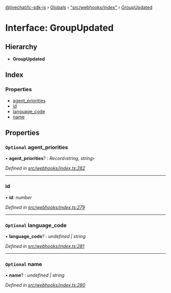 [@livechat/lc-sdk-js](../README.md) › [Globals](../globals.md) › ["src/webhooks/index"](../modules/_src_webhooks_index_.md) › [GroupUpdated](_src_webhooks_index_.groupupdated.md)

# Interface: GroupUpdated

## Hierarchy

* **GroupUpdated**

## Index

### Properties

* [agent_priorities](_src_webhooks_index_.groupupdated.md#optional-agent_priorities)
* [id](_src_webhooks_index_.groupupdated.md#id)
* [language_code](_src_webhooks_index_.groupupdated.md#optional-language_code)
* [name](_src_webhooks_index_.groupupdated.md#optional-name)

## Properties

### `Optional` agent_priorities

• **agent_priorities**? : *Record‹string, string›*

*Defined in [src/webhooks/index.ts:282](https://github.com/livechat/lc-sdk-js/blob/aff69b2/src/webhooks/index.ts#L282)*

___

###  id

• **id**: *number*

*Defined in [src/webhooks/index.ts:279](https://github.com/livechat/lc-sdk-js/blob/aff69b2/src/webhooks/index.ts#L279)*

___

### `Optional` language_code

• **language_code**? : *undefined | string*

*Defined in [src/webhooks/index.ts:281](https://github.com/livechat/lc-sdk-js/blob/aff69b2/src/webhooks/index.ts#L281)*

___

### `Optional` name

• **name**? : *undefined | string*

*Defined in [src/webhooks/index.ts:280](https://github.com/livechat/lc-sdk-js/blob/aff69b2/src/webhooks/index.ts#L280)*
